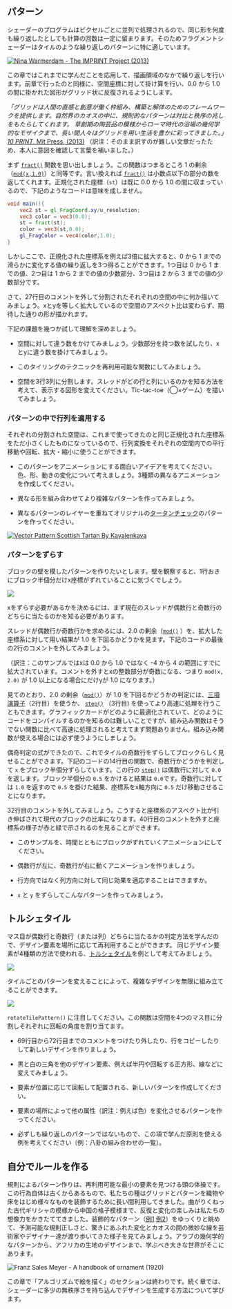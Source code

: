 ## パターン

シェーダーのプログラムはピクセルごとに並列で処理されるので、同じ形を何度も繰り返したとしても計算の回数は一定に留まります。そのためフラグメントシェーダーはタイルのような繰り返しのパターンに特に適しています。

[ ![Nina Warmerdam - The IMPRINT Project (2013)](warmerdam.jpg) ](../edit.php#09/dots5.frag)

この章ではこれまでに学んだことを応用して、描画領域のなかで繰り返しを行います。前章で行ったのと同様に、空間座標に対して掛け算を行い、0.0 から 1.0 の間に掛かれた図形がグリッド状に反復されるようにします。

*「グリッドは人間の直感と創意が働く枠組み、構築と解体のためのフレームワークを提供します。自然界のカオスの中に、規則的なパターンは対比と秩序の兆しをもたらしてくれます。
草創期の陶芸品の模様からローマ時代の浴場の幾何学的なモザイクまで、長い間人々はグリッドを用い生活を豊かに彩ってきました。」*[*10 PRINT*, Mit Press, (2013)](http://10print.org/)
（訳注：そのまま訳すのが難しい文章だったため、本人に意図を確認して言葉を補いました。）

まず [```fract()```](../glossary/?search=fract) 関数を思い出しましょう。この関数はつまるところ 1 の剰余 （[```mod(x,1.0)```](../glossary/?search=mod)）と同等です。言い換えれば [```fract()```](../glossary/?search=fract) は小数点以下の部分の数を返してくれます。正規化された座標（```st```）は既に 0.0 から 1.0 の間に収まっているので、下記のようなコードは意味を成しません。

```glsl
void main(){
	vec2 st = gl_FragCoord.xy/u_resolution;
	vec3 color = vec3(0.0);
    st = fract(st);
	color = vec3(st,0.0);
	gl_FragColor = vec4(color,1.0);
}
```

しかしここで、正規化された座標系を例えば3倍に拡大すると、0 から 1 までの滑らかに変化する値の繰り返しを3つ得ることができます。1つ目は 0 から 1 までの値、2つ目は 1 から 2 までの値の少数部分、3つ目は 2 から 3 までの値の少数部分です。

<div class="codeAndCanvas" data="grid-making.frag"></div>

さて、27行目のコメントを外して分割されたそれぞれの空間の中に何か描いてみましょう。xとyを等しく拡大しているので空間のアスペクト比は変わらず、期待した通りの形が描かれます。

下記の課題を幾つか試して理解を深めましょう。

* 空間に対して違う数をかけてみましょう。少数部分を持つ数を試したり、xとyに違う数を掛けてみましょう。

* このタイリングのテクニックを再利用可能な関数にしてみましょう。

* 空間を3行3列に分割します。スレッドがどの行と列にいるのかを知る方法を考えて、表示する図形を変えてください。Tic-tac-toe（◯×ゲーム）を描いてみましょう。

### パターンの中で行列を適用する

それぞれの分割された空間は、これまで使ってきたのと同じ正規化された座標系をただ小さくしたものになっているので、行列変換をそれぞれの空間内での平行移動や回転、拡大・縮小に使うことができます。

<div class="codeAndCanvas" data="checks.frag"></div>

* このパターンをアニメーションにする面白いアイデアを考えてください。色、形、動きの変化について考えましょう。3種類の異なるアニメーションを作成してください。

* 異なる形を組み合わせてより複雑なパターンを作ってみましょう。


<a href="../edit.php#09/diamondtiles.frag"><canvas id="custom" class="canvas" data-fragment-url="diamondtiles.frag"  width="520px" height="200px"></canvas></a>

* 異なるパターンのレイヤーを重ねてオリジナルの[タータンチェック](https://www.google.com/search?q=scottish+patterns+fabric&tbm=isch&tbo=u&source=univ&sa=X&ei=Y1aFVfmfD9P-yQTLuYCIDA&ved=0CB4QsAQ&biw=1399&bih=799#tbm=isch&q=Scottish+Tartans+Patterns)のパターンを作ってください。

[ ![Vector Pattern Scottish Tartan By Kavalenkava](tartan.jpg) ](http://graphicriver.net/item/vector-pattern-scottish-tartan/6590076)

### パターンをずらす

ブロックの壁を模したパターンを作りたいとします。壁を観察すると、1行おきにブロック半個分だけx座標がずれていることに気づくでしょう。

![](brick.jpg)

xをずらす必要があるかを決めるには、まず現在のスレッドが偶数行と奇数行のどちらに当たるのかを知る必要があります。

スレッドが偶数行か奇数行かを求めるには、2.0 の剰余（[```mod()```](../glossary/?search=mod) ）を、拡大した座標系に対して用い結果が 1.0 を下回るかどうかを見ます。下記のコードの最後の2行のコメントを外してみましょう。

<div class="simpleFunction" data="y = mod(x,2.0);
// y = mod(x,2.0) < 1.0 ? 0. : 1. ;
// y = step(1.0,mod(x,2.0));"></div>

（訳注：このサンプルではxは 0.0 から 1.0 ではなく -4 から 4 の範囲にすでに拡大されています。コメントを外すとxの整数部分が奇数になる、つまり ```mod(x, 2.0)``` が 1.0 以上になる場合にだけyが 1.0 になります。）

見てのとおり、2.0 の剰余（[```mod()```](../glossary/?search=mod)）が 1.0
を下回るかどうかの判定には、[三項演算子](https://ja.wikipedia.org/wiki/%E6%9D%A1%E4%BB%B6%E6%BC%94%E7%AE%97%E5%AD%90)（2行目）を使うか、 [```step()```](../glossary/?search=step) （3行目) を使ってより高速に処理を行うこともできます。グラフィックカードがどのように最適化されていて、どのようにコードをコンパイルするのかを知るのは難しいことですが、組み込み関数はそうでない関数に比べて高速に処理されると考えてまず問題ありません。組み込み関数が使える場合には必ず使うようにしましょう。

偶奇判定の式ができたので、これでタイルの奇数行をずらしてブロックらしく見せることができます。下記のコードの14行目の関数で、奇数行かどうかを判定して ```x``` をブロック半個分ずらしています。この行の [```step()```](../glossary/?search=step) は偶数行に対して ```0.0``` を返します。ブロック半個分の ```0.5``` をかけると結果は ```0.0```です。奇数行に対しては ```1.0``` を返すので ```0.5``` を掛けた結果、座標系をx軸方向に ```0.5``` だけ移動させることになります。

32行目のコメントを外してみましょう。こうすると座標系のアスペクト比が引き伸ばされて現代のブロックの比率になります。40行目のコメントを外すと座標系の様子が赤と緑で示されるのを見ることができます。

<div class="codeAndCanvas" data="bricks.frag"></div>

* このサンプルを、時間とともにブロックがずれていくアニメーションにしてください。

* 偶数行が左に、奇数行が右に動くアニメーションを作りましょう。

* 行方向ではなく列方向に対して同じ効果を適応することはできますか。

* ```x``` と ```y``` をずらしてこんなパターンを作ってみましょう。

<a href="../edit.php#09/marching_dots.frag"><canvas id="custom" class="canvas" data-fragment-url="marching_dots.frag"  width="520px" height="200px"></canvas></a>

## トルシェタイル

マス目が偶数行と奇数行（または列）どちらに当たるかの判定方法を学んだので、デザイン要素を場所に応じて再利用することができます。
同じデザイン要素が4種類の方法で使われる、[トルシェタイル](http://en.wikipedia.org/wiki/Truchet_tiles)を例として考えてみましょう。

![](truchet-00.png)

タイルごとのパターンを変えることによって、複雑なデザインを無限に組み立てることができます。

![](truchet-01.png)

```rotateTilePattern()``` に注目してください。この関数は空間を4つのマス目に分割しそれぞれに回転の角度を割り当てます。

<div class="codeAndCanvas" data="truchet.frag"></div>

* 69行目から72行目までのコメントをつけたり外したり、行をコピーしたりして新しいデザインを作りましょう。

* 黒と白の三角を他のデザイン要素、例えば半円や回転する正方形、線などに変えてみましょう。

* 要素が位置に応じて回転して配置される、新しいパターンを作成してください。

* 要素の場所によって他の属性（訳注：例えば色）を変化させるパターンを作ってください。

* 必ずしも繰り返しのパターンではないもので、この項で学んだ原則を使える例を考えてください（例：八卦の組み合わせの一覧）。

<a href="../edit.php#09/iching-01.frag"><canvas id="custom" class="canvas" data-fragment-url="iching-01.frag"  width="520px" height="200px"></canvas></a>

## 自分でルールを作る

規則によるパターン作りは、再利用可能な最小の要素を見つける頭の体操です。この行為自体は古くからあるもので、私たちの種はグリッドとパターンを織物や床をはじめ様々なものを装飾するために長い間利用してきました。曲がりくねった古代ギリシャの模様から中国の格子模様まで、反復と変化の楽しみは私たちの想像力をかきたててきました。装飾的なパターン（[例1](https://archive.org/stream/traditionalmetho00chririch#page/130/mode/2up) [例2](https://www.pinterest.com/patriciogonzv/paterns/)）をゆっくりと眺めて、予測可能な規則正しさと、驚きにあふれた変化とカオスの間の微妙な線を芸術家やデザイナー達が渡り歩いてきた様子を見てみましょう。アラブの幾何学的なパターンから、アフリカの生地のデザインまで、学ぶべき大きな世界がそこにあります。

![Franz Sales Meyer - A handbook of ornament (1920)](geometricpatters.png)

この章で「アルゴリズムで絵を描く」のセクションは終わりです。続く章では、シェーダーに多少の無秩序さを持ち込んでデザインを生成する方法について学びます。
